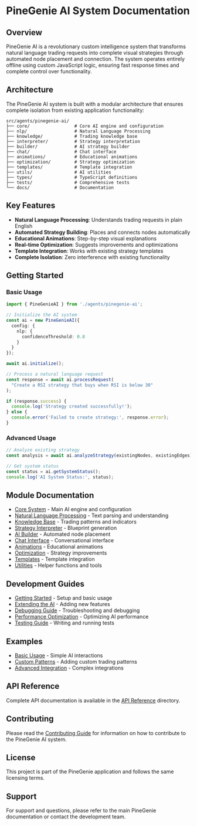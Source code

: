 # PineGenie AI System Documentation

## Overview

PineGenie AI is a revolutionary custom intelligence system that transforms natural language trading requests into complete visual strategies through automated node placement and connection. The system operates entirely offline using custom JavaScript logic, ensuring fast response times and complete control over functionality.

## Architecture

The PineGenie AI system is built with a modular architecture that ensures complete isolation from existing application functionality:

```
src/agents/pinegenie-ai/
├── core/                 # Core AI engine and configuration
├── nlp/                  # Natural Language Processing
├── knowledge/            # Trading knowledge base
├── interpreter/          # Strategy interpretation
├── builder/              # AI strategy builder
├── chat/                 # Chat interface
├── animations/           # Educational animations
├── optimization/         # Strategy optimization
├── templates/            # Template integration
├── utils/                # AI utilities
├── types/                # TypeScript definitions
├── tests/                # Comprehensive tests
└── docs/                 # Documentation
```

## Key Features

- **Natural Language Processing**: Understands trading requests in plain English
- **Automated Strategy Building**: Places and connects nodes automatically
- **Educational Animations**: Step-by-step visual explanations
- **Real-time Optimization**: Suggests improvements and optimizations
- **Template Integration**: Works with existing strategy templates
- **Complete Isolation**: Zero interference with existing functionality

## Getting Started

### Basic Usage

```typescript
import { PineGenieAI } from './agents/pinegenie-ai';

// Initialize the AI system
const ai = new PineGenieAI({
  config: {
    nlp: {
      confidenceThreshold: 0.8
    }
  }
});

await ai.initialize();

// Process a natural language request
const response = await ai.processRequest(
  "Create a RSI strategy that buys when RSI is below 30"
);

if (response.success) {
  console.log('Strategy created successfully!');
} else {
  console.error('Failed to create strategy:', response.error);
}
```

### Advanced Usage

```typescript
// Analyze existing strategy
const analysis = await ai.analyzeStrategy(existingNodes, existingEdges);

// Get system status
const status = ai.getSystemStatus();
console.log('AI System Status:', status);
```

## Module Documentation

- [Core System](./api/core.md) - Main AI engine and configuration
- [Natural Language Processing](./api/nlp.md) - Text parsing and understanding
- [Knowledge Base](./api/knowledge.md) - Trading patterns and indicators
- [Strategy Interpreter](./api/interpreter.md) - Blueprint generation
- [AI Builder](./api/builder.md) - Automated node placement
- [Chat Interface](./api/chat.md) - Conversational interface
- [Animations](./api/animations.md) - Educational animations
- [Optimization](./api/optimization.md) - Strategy improvements
- [Templates](./api/templates.md) - Template integration
- [Utilities](./api/utils.md) - Helper functions and tools

## Development Guides

- [Getting Started](./guides/getting-started.md) - Setup and basic usage
- [Extending the AI](./guides/extending-ai.md) - Adding new features
- [Debugging Guide](./guides/debugging.md) - Troubleshooting and debugging
- [Performance Optimization](./guides/performance.md) - Optimizing AI performance
- [Testing Guide](./guides/testing.md) - Writing and running tests

## Examples

- [Basic Usage](./examples/basic-usage.ts) - Simple AI interactions
- [Custom Patterns](./examples/custom-patterns.ts) - Adding custom trading patterns
- [Advanced Integration](./examples/advanced-integration.ts) - Complex integrations

## API Reference

Complete API documentation is available in the [API Reference](./api/) directory.

## Contributing

Please read the [Contributing Guide](./guides/contributing.md) for information on how to contribute to the PineGenie AI system.

## License

This project is part of the PineGenie application and follows the same licensing terms.

## Support

For support and questions, please refer to the main PineGenie documentation or contact the development team.